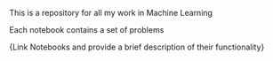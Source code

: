 This is a repository for all my work in Machine Learning

Each notebook contains a set of problems

{Link Notebooks and provide a brief description of their functionality}